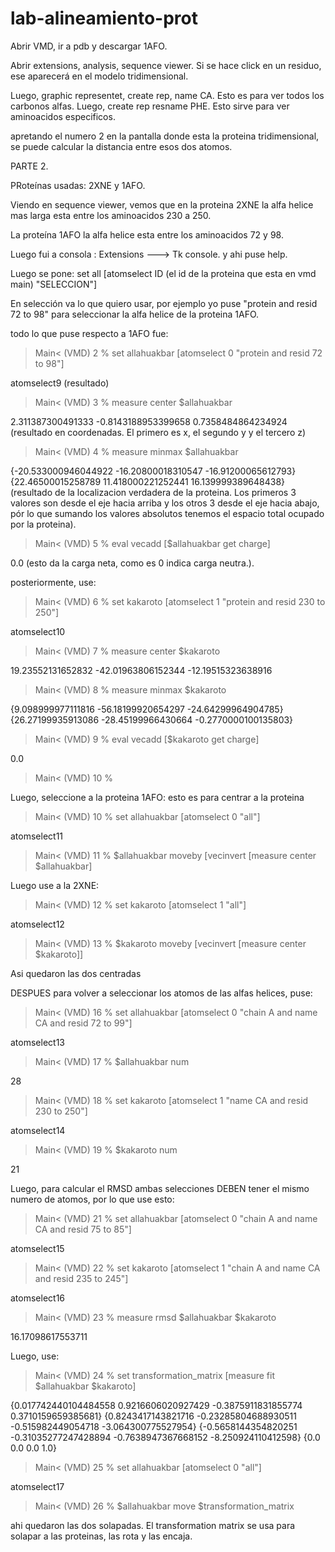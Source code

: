 # lab-alineamiento-prot



Abrir VMD, ir a pdb y descargar 1AFO.



Abrir extensions, analysis, sequence viewer. Si se hace click en un residuo, ese aparecerá en el modelo tridimensional.




Luego, graphic representet, create rep,  name CA.  Esto es para ver todos los carbonos alfas. Luego, create rep resname PHE. Esto sirve para ver aminoacidos especificos.






apretando el numero 2 en la pantalla donde esta la proteina tridimensional, se puede calcular la distancia entre esos dos atomos.





PARTE 2.



PRoteínas usadas: 2XNE y 1AFO.



Viendo en sequence viewer, vemos que en la proteina 2XNE la alfa helice mas larga esta entre los aminoacidos 230 a 250.



La proteína 1AFO la alfa helice esta entre los aminoacidos 72 y 98.



Luego fui a consola : Extensions ---> Tk console. y ahi puse help.




Luego se pone:     set all [atomselect ID (el id de la proteina que esta en vmd main) "SELECCION"]



En selección va lo que quiero usar, por ejemplo yo puse "protein and resid 72 to 98" para seleccionar la alfa helice de la proteina 1AFO.




todo lo que puse respecto a 1AFO fue:


>Main< (VMD) 2 % set allahuakbar [atomselect 0 "protein and resid 72 to 98"]




atomselect9 (resultado)




>Main< (VMD) 3 % measure center $allahuakbar 




2.311387300491333 -0.8143188953399658 0.7358484864234924 (resultado en coordenadas. El primero es x, el segundo y y el tercero z)




>Main< (VMD) 4 % measure minmax $allahuakbar





{-20.533000946044922 -16.20800018310547 -16.91200065612793} {22.46500015258789 11.418000221252441 16.139999389648438} (resultado de la localizacion verdadera de la proteina. Los primeros 3 valores son desde el eje hacia arriba y los otros 3 desde el eje hacia abajo, pór lo que sumando los valores absolutos tenemos el espacio total ocupado por la proteina).





>Main< (VMD) 5 % eval vecadd [$allahuakbar get charge]




0.0 (esto da la carga neta, como es 0 indica carga neutra.).






posteriormente, use: 



>Main< (VMD) 6 % set kakaroto [atomselect 1 "protein and resid 230 to 250"]




atomselect10




>Main< (VMD) 7 % measure center $kakaroto




19.23552131652832 -42.01963806152344 -12.19515323638916




>Main< (VMD) 8 % measure minmax $kakaroto




{9.098999977111816 -56.18199920654297 -24.64299964904785} {26.27199935913086 -28.45199966430664 -0.2770000100135803}




>Main< (VMD) 9 % eval vecadd [$kakaroto get charge]




0.0




>Main< (VMD) 10 % 




Luego, seleccione a la proteina 1AFO:  esto es para centrar a la proteina



>Main< (VMD) 10 % set allahuakbar [atomselect 0 "all"]




atomselect11




>Main< (VMD) 11 % $allahuakbar moveby [vecinvert [measure center $allahuakbar]





Luego use a la 2XNE:


>Main< (VMD) 12 % set kakaroto [atomselect 1 "all"]




atomselect12




>Main< (VMD) 13 % $kakaroto moveby [vecinvert [measure center $kakaroto]]




Asi quedaron las dos centradas





DESPUES para volver a seleccionar los atomos de las alfas helices, puse:



>Main< (VMD) 16 % set allahuakbar [atomselect 0 "chain A and name CA and resid 72 to 99"]




atomselect13





>Main< (VMD) 17 % $allahuakbar num




28




>Main< (VMD) 18 % set kakaroto [atomselect 1 "name CA and resid 230 to 250"]




atomselect14




>Main< (VMD) 19 % $kakaroto num




21







Luego, para calcular el RMSD ambas selecciones DEBEN tener el mismo numero de atomos, por lo que use esto:




>Main< (VMD) 21 % set allahuakbar [atomselect 0 "chain A and name CA and resid 75 to 85"]




atomselect15




>Main< (VMD) 22 % set kakaroto [atomselect 1 "chain A and name CA and resid 235 to 245"]




atomselect16




>Main< (VMD) 23 % measure rmsd $allahuakbar $kakaroto




16.17098617553711





Luego, use:



>Main< (VMD) 24 % set transformation_matrix [measure fit $allahuakbar $kakaroto]




{0.017742440104484558 0.9216606020927429 -0.3875911831855774 0.3710159659385681} {0.8243417143821716 -0.23285804688930511 -0.515982449054718 -3.064300775527954} {-0.5658144354820251 -0.31035277247428894 -0.7638947367668152 -8.250924110412598} {0.0 0.0 0.0 1.0}




>Main< (VMD) 25 % set allahuakbar [atomselect 0 "all"]




atomselect17




>Main< (VMD) 26 % $allahuakbar move $transformation_matrix



ahi quedaron las dos solapadas. El transformation matrix se usa para solapar a las proteinas, las rota y las encaja.











